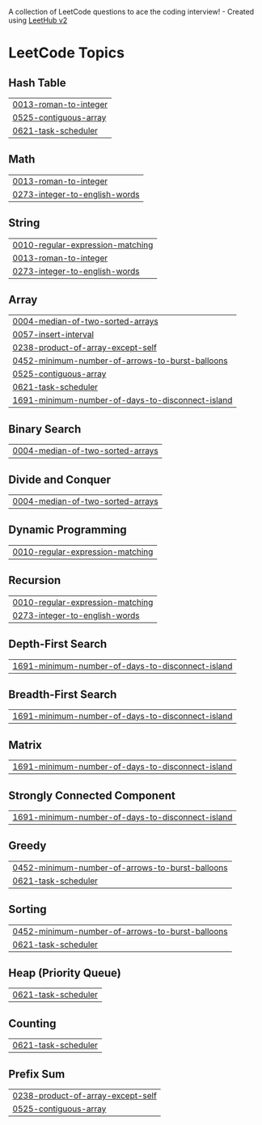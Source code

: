 A collection of LeetCode questions to ace the coding interview! - Created using [LeetHub v2](https://github.com/arunbhardwaj/LeetHub-2.0)
<!---LeetCode Topics Start-->
# LeetCode Topics
## Hash Table
|  |
| ------- |
| [0013-roman-to-integer](https://github.com/Boitumelo-Lefaphana/LeetCode/tree/master/0013-roman-to-integer) |
| [0525-contiguous-array](https://github.com/Boitumelo-Lefaphana/LeetCode/tree/master/0525-contiguous-array) |
| [0621-task-scheduler](https://github.com/Boitumelo-Lefaphana/LeetCode/tree/master/0621-task-scheduler) |
## Math
|  |
| ------- |
| [0013-roman-to-integer](https://github.com/Boitumelo-Lefaphana/LeetCode/tree/master/0013-roman-to-integer) |
| [0273-integer-to-english-words](https://github.com/Boitumelo-Lefaphana/LeetCode/tree/master/0273-integer-to-english-words) |
## String
|  |
| ------- |
| [0010-regular-expression-matching](https://github.com/Boitumelo-Lefaphana/LeetCode/tree/master/0010-regular-expression-matching) |
| [0013-roman-to-integer](https://github.com/Boitumelo-Lefaphana/LeetCode/tree/master/0013-roman-to-integer) |
| [0273-integer-to-english-words](https://github.com/Boitumelo-Lefaphana/LeetCode/tree/master/0273-integer-to-english-words) |
## Array
|  |
| ------- |
| [0004-median-of-two-sorted-arrays](https://github.com/Boitumelo-Lefaphana/LeetCode/tree/master/0004-median-of-two-sorted-arrays) |
| [0057-insert-interval](https://github.com/Boitumelo-Lefaphana/LeetCode/tree/master/0057-insert-interval) |
| [0238-product-of-array-except-self](https://github.com/Boitumelo-Lefaphana/LeetCode/tree/master/0238-product-of-array-except-self) |
| [0452-minimum-number-of-arrows-to-burst-balloons](https://github.com/Boitumelo-Lefaphana/LeetCode/tree/master/0452-minimum-number-of-arrows-to-burst-balloons) |
| [0525-contiguous-array](https://github.com/Boitumelo-Lefaphana/LeetCode/tree/master/0525-contiguous-array) |
| [0621-task-scheduler](https://github.com/Boitumelo-Lefaphana/LeetCode/tree/master/0621-task-scheduler) |
| [1691-minimum-number-of-days-to-disconnect-island](https://github.com/Boitumelo-Lefaphana/LeetCode/tree/master/1691-minimum-number-of-days-to-disconnect-island) |
## Binary Search
|  |
| ------- |
| [0004-median-of-two-sorted-arrays](https://github.com/Boitumelo-Lefaphana/LeetCode/tree/master/0004-median-of-two-sorted-arrays) |
## Divide and Conquer
|  |
| ------- |
| [0004-median-of-two-sorted-arrays](https://github.com/Boitumelo-Lefaphana/LeetCode/tree/master/0004-median-of-two-sorted-arrays) |
## Dynamic Programming
|  |
| ------- |
| [0010-regular-expression-matching](https://github.com/Boitumelo-Lefaphana/LeetCode/tree/master/0010-regular-expression-matching) |
## Recursion
|  |
| ------- |
| [0010-regular-expression-matching](https://github.com/Boitumelo-Lefaphana/LeetCode/tree/master/0010-regular-expression-matching) |
| [0273-integer-to-english-words](https://github.com/Boitumelo-Lefaphana/LeetCode/tree/master/0273-integer-to-english-words) |
## Depth-First Search
|  |
| ------- |
| [1691-minimum-number-of-days-to-disconnect-island](https://github.com/Boitumelo-Lefaphana/LeetCode/tree/master/1691-minimum-number-of-days-to-disconnect-island) |
## Breadth-First Search
|  |
| ------- |
| [1691-minimum-number-of-days-to-disconnect-island](https://github.com/Boitumelo-Lefaphana/LeetCode/tree/master/1691-minimum-number-of-days-to-disconnect-island) |
## Matrix
|  |
| ------- |
| [1691-minimum-number-of-days-to-disconnect-island](https://github.com/Boitumelo-Lefaphana/LeetCode/tree/master/1691-minimum-number-of-days-to-disconnect-island) |
## Strongly Connected Component
|  |
| ------- |
| [1691-minimum-number-of-days-to-disconnect-island](https://github.com/Boitumelo-Lefaphana/LeetCode/tree/master/1691-minimum-number-of-days-to-disconnect-island) |
## Greedy
|  |
| ------- |
| [0452-minimum-number-of-arrows-to-burst-balloons](https://github.com/Boitumelo-Lefaphana/LeetCode/tree/master/0452-minimum-number-of-arrows-to-burst-balloons) |
| [0621-task-scheduler](https://github.com/Boitumelo-Lefaphana/LeetCode/tree/master/0621-task-scheduler) |
## Sorting
|  |
| ------- |
| [0452-minimum-number-of-arrows-to-burst-balloons](https://github.com/Boitumelo-Lefaphana/LeetCode/tree/master/0452-minimum-number-of-arrows-to-burst-balloons) |
| [0621-task-scheduler](https://github.com/Boitumelo-Lefaphana/LeetCode/tree/master/0621-task-scheduler) |
## Heap (Priority Queue)
|  |
| ------- |
| [0621-task-scheduler](https://github.com/Boitumelo-Lefaphana/LeetCode/tree/master/0621-task-scheduler) |
## Counting
|  |
| ------- |
| [0621-task-scheduler](https://github.com/Boitumelo-Lefaphana/LeetCode/tree/master/0621-task-scheduler) |
## Prefix Sum
|  |
| ------- |
| [0238-product-of-array-except-self](https://github.com/Boitumelo-Lefaphana/LeetCode/tree/master/0238-product-of-array-except-self) |
| [0525-contiguous-array](https://github.com/Boitumelo-Lefaphana/LeetCode/tree/master/0525-contiguous-array) |
<!---LeetCode Topics End-->